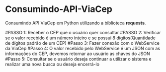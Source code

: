 # Consumindo-API-ViaCep
Consumindo API ViaCep em Python utilizando a biblioteca <strong>requests</strong>.<br/>

#PASSO 1: Receber o CEP que o usuário quer consultar
#PASSO 2: Verificar se o valor recebido é um número inteiro e se possui 8 dígitos(Quantidade de dígitos padrão de um CEP)
#Passo 3: Fazer conexão com o WebService da ViaCep
#Passo 4: O valor recebido pelo WebService é um JSON com as informações do CEP, devemos retornar ao usuário as chaves do JSON
#Passo 5: Consultar se o usuário deseja continuar a utilizar o sistema e realizar uma nova busca ou deseja encerrá-lo
